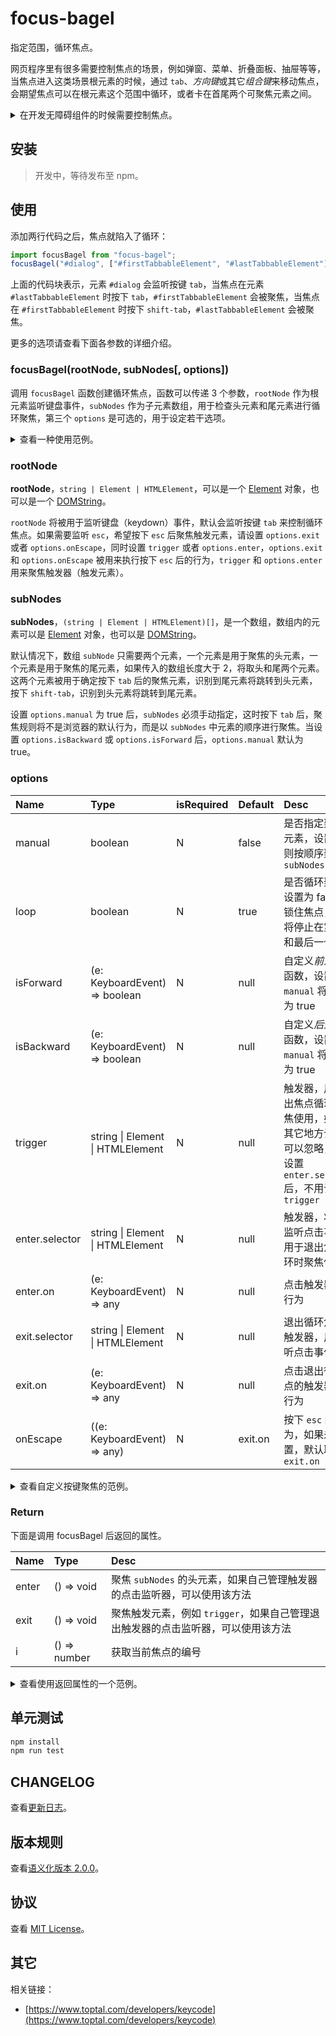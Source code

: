 # focus-bagel

指定范围，循环焦点。

网页程序里有很多需要控制焦点的场景，例如弹窗、菜单、折叠面板、抽屉等等，当焦点进入这类场景根元素的时候，通过 `tab`、*方向键*或其它*组合键*来移动焦点，会期望焦点可以在根元素这个范围中循环，或者卡在首尾两个可聚焦元素之间。

<details>
<summary>在开发无障碍组件的时候需要控制焦点。</summary>
例如开发一个模态对话框，对话框的背景应该对所有用户隐藏，对于鼠标用户，鼠标不能访问背景元素，对于键盘用户，键盘不能访问背景元素，对于使用辅助设备的用户，辅助设备也不能访问背景元素。这个仓库可以控制键盘焦点在对话框中循环，避免聚焦到背景元素上。
</details>

## 安装

> 开发中，等待发布至 npm。

## 使用

添加两行代码之后，焦点就陷入了循环：
```javascript
import focusBagel from "focus-bagel";
focusBagel("#dialog", ["#firstTabbableElement", "#lastTabbableElement"]);
```

上面的代码块表示，元素 `#dialog` 会监听按键 `tab`，当焦点在元素 `#lastTabbableElement` 时按下 `tab`，`#firstTabbableElement` 会被聚焦，当焦点在 `#firstTabbableElement` 时按下 `shift-tab`，`#lastTabbableElement` 会被聚焦。

更多的选项请查看下面各参数的详细介绍。

### focusBagel(rootNode, subNodes[, options])

调用 `focusBagel` 函数创建循环焦点，函数可以传递 3 个参数，`rootNode` 作为根元素监听键盘事件，`subNodes` 作为子元素数组，用于检查头元素和尾元素进行循环聚焦，第三个 `options` 是可选的，用于设定若干选项。

<details>
<summary>
查看一种使用范例。
</summary>

```javascript
import focusBagel from "focus-bagel"; // esm 方式引入
// const focusBagel = require("focus-bagel"); // cjs 方式引入

/** 循环焦点的根元素，对话框 */
const dialog = document.getElementById("root");
focusBagel(dialog, ["#head", "#tail"], {
  enter: {
    /** 触发器的选择器字符串，例如“打开”按钮 */
    selector: "#open",
    /** 点击 #open 后的行为 */
    on() {
      dialog.classList.add("opened");
      dialog.classList.remove("closed");
    },
  },
  exit: {
    /** 退出循环焦点的触发器，例如“返回”按钮 */
    selector: "#close",
    /** 点击 #close 后的行为 */
    on() {
      dialog.classList.add("closed");
      dialog.classList.remove("opened");
    },
  }
});
```

您也可以进入[范例文件夹](./examples/run-start/)，通过运行范例文件夹，进行本地预览：

```bash
npm i
npm run start
```

</details>

### rootNode

**rootNode**，`string | Element | HTMLElement`，可以是一个 [Element](https://developer.mozilla.org/zh-CN/docs/Web/API/Element) 对象，也可以是一个 [DOMString](https://developer.mozilla.org/zh-CN/docs/Web/JavaScript/Reference/Global_Objects/String)。

`rootNode` 将被用于监听键盘（keydown）事件，默认会监听按键 `tab` 来控制循环焦点。如果需要监听 `esc`，希望按下 `esc` 后聚焦触发元素，请设置 `options.exit` 或者 `options.onEscape`，同时设置 `trigger` 或者 `options.enter`，`options.exit` 和 `options.onEscape` 被用来执行按下 `esc` 后的行为，`trigger` 和 `options.enter` 用来聚焦触发器（触发元素）。

### subNodes

**subNodes**，`(string | Element | HTMLElement)[]`，是一个数组，数组内的元素可以是 [Element](https://developer.mozilla.org/zh-CN/docs/Web/API/Element) 对象，也可以是 [DOMString](https://developer.mozilla.org/zh-CN/docs/Web/JavaScript/Reference/Global_Objects/String)。

默认情况下，数组 `subNode` 只需要两个元素，一个元素是用于聚焦的头元素，一个元素是用于聚焦的尾元素，如果传入的数组长度大于 2，将取头和尾两个元素。这两个元素被用于确定按下 `tab` 后的聚焦元素，识别到尾元素将跳转到头元素，按下 `shift-tab`，识别到头元素将跳转到尾元素。

设置 `options.manual` 为 true 后，`subNodes` 必须手动指定，这时按下 `tab` 后，聚焦规则将不是浏览器的默认行为，而是以 `subNodes` 中元素的顺序进行聚焦。当设置 `options.isBackward` 或 `options.isForward` 后，`options.manual` 默认为 true。

### options

| Name | Type | isRequired | Default | Desc |
|:--|:--|:--|:--|:--|
| manual | boolean | N | false | 是否指定聚焦的元素，设置 true 则按顺序聚焦 `subNodes` |
| loop | boolean | N | true | 是否循环聚焦，设置为 false，锁住焦点，焦点将停止在第一个和最后一个元素 |
| isForward | (e: KeyboardEvent) => boolean | N | null | 自定义*前进*焦点函数，设置后，`manual` 将默认为 true |
| isBackward | (e: KeyboardEvent) => boolean | N | null | 自定义*后退*焦点函数，设置后，`manual` 将默认为 true |
| trigger | string \| Element \| HTMLElement | N | null | 触发器，用于退出焦点循环时聚焦使用，如果在其它地方设置，可以忽略，例如设置 `enter.selector` 后，不用设置 `trigger` |
| enter.selector | string \| Element \| HTMLElement | N | null | 触发器，将用于监听点击事件，用于退出焦点循环时聚焦使用 |
| enter.on | (e: KeyboardEvent) => any | N | null | 点击触发器后的行为 |
| exit.selector | string \| Element \| HTMLElement | N | null | 退出循环焦点的触发器，用于监听点击事件 |
| exit.on | (e: KeyboardEvent) => any | N | null | 点击退出循环焦点的触发器后的行为 |
| onEscape | ((e: KeyboardEvent) => any) | N | exit.on | 按下 `esc` 的行为，如果未设置，默认取 `exit.on` |

<details>
<summary>
查看自定义按键聚焦的范例。
</summary>

下面的代码演示了使用 `→`、`↓` 和 `ctrl-n` 完成前进焦点，使用 `←`、`↑` 和 `ctrl-p` 完成后退焦点：
```javascript
import focusBagel from "focus-bagel";

const dialog = document.getElementById("dialog");

const isForward = e => (
  (e.ctrlKey && e.key === "n") ||
  e.key === "ArrowRight" ||
  e.key === "ArrowDown");

const isBackward = e => (
  (e.ctrlKey && e.key === "p") ||
  e.key === "ArrowTop" ||
  e.key === "ArrowLeft");

focusBagel(dialog, ["#head", "#second", "#tail"], {
  enter: {
    selector: "#open",
    on() {
      dialog.classList.add("openedDialog");
      dialog.classList.remove("closedDialog");
    },
  },
  exit: {
    selector: "#close",
    on() {
      dialog.classList.remove("openedDialog");
      dialog.classList.add("closedDialog");
    },
  },
  isForward, // <----- 自定义*前进*焦点的配置项
  isBackward, // <---- 自定义*后退*焦点的配置项
});
```

</details>

### Return

下面是调用 focusBagel 后返回的属性。

| Name | Type | Desc |
|:--|:--|:--|
| enter | () => void | 聚焦 `subNodes` 的头元素，如果自己管理触发器的点击监听器，可以使用该方法 |
| exit | () => void | 聚焦触发元素，例如 `trigger`，如果自己管理退出触发器的点击监听器，可以使用该方法 |
| i | () => number | 获取当前焦点的编号 |

<details>
<summary>
查看使用返回属性的一个范例。
</summary>

```javascript
import focusBagel from "focus-bagel";

const dialog = document.getElementById("dialog");
const openBtn = document.getElementById("#open");
const closeBtn = document.getElementById("#close");

const focusBagel = focusBagel(dialog, ["#head", "#tail"]);

openBtn.addEventListener("click", e => {
  dialog.classList.add("openedDialog");
  dialog.classList.remove("closedDialog");
  focusBagel.enter(); // 聚焦 #head
})

closeBtn.addEventListener("click", e => {
  dialog.classList.remove("openedDialog");
  dialog.classList.add("closedDialog");
  focusBagel.exit(); // 聚焦 #dialog
})
```

</details>

## 单元测试

```bash
npm install
npm run test
```

## CHANGELOG

查看[更新日志](./CHANGELOG.md)。

## 版本规则

查看[语义化版本 2.0.0](https://semver.org/lang/zh-CN/)。

## 协议

查看 [MIT License](./LICENSE)。

## 其它

相关链接：
- [https://www.toptal.com/developers/keycode](https://www.toptal.com/developers/keycode)